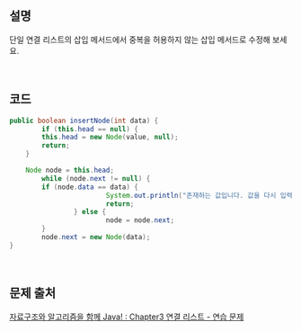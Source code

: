 ## 설명

단일 연결 리스트의 삽입 메서드에서 중복을 허용하지 않는 삽입 메서드로 수정해 보세요.

<br>

## 코드

```java
public boolean insertNode(int data) {
		if (this.head == null) {
        this.head = new Node(value, null);
        return;
    }

    Node node = this.head;
		while (node.next != null) {
        if (node.data == data) {
						System.out.println("존재하는 값입니다. 값을 다시 입력하세요.");
						return;
				} else {
						node = node.next;
		}
		node.next = new Node(data);
}
```

<br>

## 문제 출처
[자료구조와 알고리즘을 함께 Java! : Chapter3 연결 리스트 - 연습 문제](https://github.com/bjpublic/javarithms)
